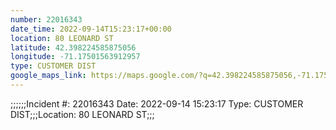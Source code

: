 ```yaml
---
number: 22016343
date_time: 2022-09-14T15:23:17+00:00
location: 80 LEONARD ST
latitude: 42.398224585875056
longitude: -71.17501563912957
type: CUSTOMER DIST
google_maps_link: https://maps.google.com/?q=42.398224585875056,-71.17501563912957
---
```


;;;;;;Incident #: 22016343  Date: 2022-09-14 15:23:17   Type: CUSTOMER DIST;;;Location: 80 LEONARD ST;;;
